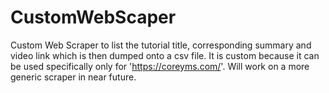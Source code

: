 # CustomWebScaper
Custom Web Scraper to list the tutorial title, corresponding summary and video link which is then dumped onto a csv file.
It is custom because it can be used specifically only for 'https://coreyms.com/'.
Will work on a more generic scraper in near future.
